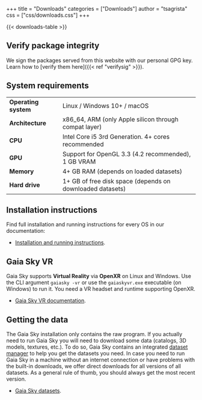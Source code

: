 +++
title = "Downloads"
categories = ["Downloads"]
author = "tsagrista"
css = ["css/downloads.css"]
+++

{{< downloads-table >}}


## Verify package integrity

We sign the packages served from this website with our personal GPG key. Learn how to [verify them here]({{< ref "verifysig" >}}).

 

## System requirements

|                       |                                                               |
|-----------------------|---------------------------------------------------------------|
| **Operating system**  | Linux / Windows 10+ / macOS                                   |
| **Architecture**      | x86_64, ARM (only Apple silicon through compat layer)         |
| **CPU**               | Intel Core i5 3rd Generation. 4+ cores recommended            |
| **GPU**               | Support for OpenGL 3.3 (4.2 recommended), 1 GB VRAM           |
| **Memory**            | 4+ GB RAM (depends on loaded datasets)                        |
| **Hard drive**        | 1+ GB of free disk space (depends on downloaded datasets)     |

## Installation instructions

Find full installation and running instructions for every OS in our documentation:

- [Installation and running instructions](https://gaia.ari.uni-heidelberg.de/gaiasky/docs/master/Installation.html#installation-procedure).

## Gaia Sky VR

Gaia Sky supports **Virtual Reality** via **OpenXR** on Linux and Windows. Use the CLI argument `gaiasky -vr` or use the `gaiaskyvr.exe` executable (on Windows) to run it. You need a VR headset and runtime supporting OpenXR.

- [Gaia Sky VR documentation](https://gaia.ari.uni-heidelberg.de/gaiasky/docs/master/Gaia-sky-vr.html).

## Getting the data

The Gaia Sky installation only contains the raw program. If you actually need to run Gaia Sky you will need to download some data (catalogs, 3D models, textures, etc.). To do so, Gaia Sky contains an integrated [dataset manager](https://gaia.ari.uni-heidelberg.de/gaiasky/docs/master/Dataset-manager.html) to help you get the datasets you need. In case you need to run Gaia Sky in a machine without an internet connection or have problems with the built-in downloads, we offer direct downloads for all versions of all datasets. As a general rule of thumb, you should always get the most recent version.

- [Gaia Sky datasets](/resources/datasets/).
